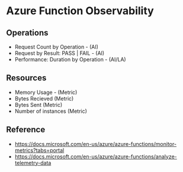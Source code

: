 # Azure Function Observability

## Operations

- Request Count by Operation - (AI)
- Request by Result: PASS | FAIL - (AI)
- Performance: Duration by Operation - (AI/LA)

## Resources

- Memory Usage - (Metric)
- Bytes Recieved (Metric)
- Bytes Sent (Metric)
- Number of instances (Metric)

## Reference

- https://docs.microsoft.com/en-us/azure/azure-functions/monitor-metrics?tabs=portal
- https://docs.microsoft.com/en-us/azure/azure-functions/analyze-telemetry-data
